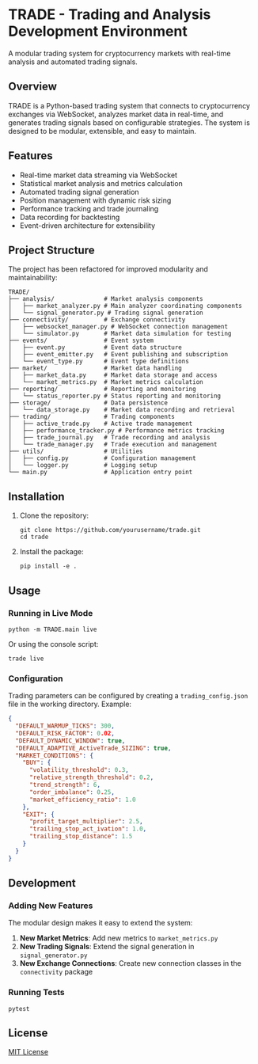# TRADE - Trading and Analysis Development Environment

A modular trading system for cryptocurrency markets with real-time analysis and automated trading signals.

## Overview

TRADE is a Python-based trading system that connects to cryptocurrency exchanges via WebSocket, analyzes market data in real-time, and generates trading signals based on configurable strategies. The system is designed to be modular, extensible, and easy to maintain.

## Features

- Real-time market data streaming via WebSocket
- Statistical market analysis and metrics calculation
- Automated trading signal generation
- Position management with dynamic risk sizing
- Performance tracking and trade journaling
- Data recording for backtesting
- Event-driven architecture for extensibility

## Project Structure

The project has been refactored for improved modularity and maintainability:

```
TRADE/
├── analysis/              # Market analysis components
│   ├── market_analyzer.py # Main analyzer coordinating components
│   └── signal_generator.py # Trading signal generation
├── connectivity/          # Exchange connectivity
│   ├── websocket_manager.py # WebSocket connection management
│   └── simulator.py       # Market data simulation for testing
├── events/                # Event system
│   ├── event.py           # Event data structure
│   ├── event_emitter.py   # Event publishing and subscription
│   └── event_type.py      # Event type definitions
├── market/                # Market data handling
│   ├── market_data.py     # Market data storage and access
│   └── market_metrics.py  # Market metrics calculation
├── reporting/             # Reporting and monitoring
│   └── status_reporter.py # Status reporting and monitoring
├── storage/               # Data persistence
│   └── data_storage.py    # Market data recording and retrieval
├── trading/               # Trading components
│   ├── active_trade.py    # Active trade management
│   ├── performance_tracker.py # Performance metrics tracking
│   ├── trade_journal.py   # Trade recording and analysis
│   └── trade_manager.py   # Trade execution and management
├── utils/                 # Utilities
│   ├── config.py          # Configuration management
│   └── logger.py          # Logging setup
└── main.py                # Application entry point
```

## Installation

1. Clone the repository:
   ```
   git clone https://github.com/yourusername/trade.git
   cd trade
   ```

2. Install the package:
   ```
   pip install -e .
   ```

## Usage

### Running in Live Mode

```
python -m TRADE.main live
```

Or using the console script:

```
trade live
```

### Configuration

Trading parameters can be configured by creating a `trading_config.json` file in the working directory. Example:

```json
{
  "DEFAULT_WARMUP_TICKS": 300,
  "DEFAULT_RISK_FACTOR": 0.02,
  "DEFAULT_DYNAMIC_WINDOW": true,
  "DEFAULT_ADAPTIVE_ActiveTrade_SIZING": true,
  "MARKET_CONDITIONS": {
    "BUY": {
      "volatility_threshold": 0.3,
      "relative_strength_threshold": 0.2,
      "trend_strength": 6,
      "order_imbalance": 0.25,
      "market_efficiency_ratio": 1.0
    },
    "EXIT": {
      "profit_target_multiplier": 2.5,
      "trailing_stop_act_ivation": 1.0,
      "trailing_stop_distance": 1.5
    }
  }
}
```

## Development

### Adding New Features

The modular design makes it easy to extend the system:

1. **New Market Metrics**: Add new metrics to `market_metrics.py`
2. **New Trading Signals**: Extend the signal generation in `signal_generator.py`
3. **New Exchange Connections**: Create new connection classes in the `connectivity` package

### Running Tests

```
pytest
```

## License

[MIT License](LICENSE)